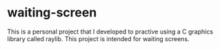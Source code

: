 # waiting-screen
 This is a personal project that I developed to practive using a C graphics library called raylib. This project is intended for waiting screens.
